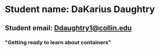 # Student name: DaKarius Daughtry

## Student email: Ddaughtry1@collin.edu

### "Getting ready to learn about containers"

